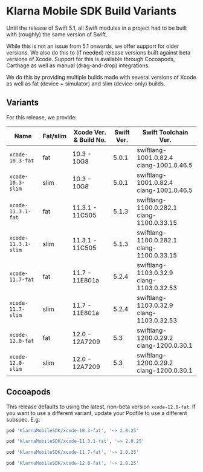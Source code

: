 # Klarna Mobile SDK Build Variants

Until the release of Swift 5.1, all Swift modules in a project had to be built with (roughly) the
same version of Swift. 

While this is not an issue from 5.1 onwards, we offer support for older versions. We also do this
to (if needed) release versions built against beta versions of Xcode. Support for this is available 
through Cocoapods, Carthage as well as manual (drag-and-drop) integrations. 

We do this by providing multiple builds made with several versions of Xcode as well as fat (device +
simulator) and slim (device-only) builds.

## Variants

For this release, we provide:

| Name | Fat/slim | Xcode Ver. & Build No. | Swift Ver. | Swift Toolchain Ver. |  
| ---- | -------- | ---------------------------- | ---------- | -------------------- |
| `xcode-10.3-fat` | fat | 10.3 - 10G8 | 5.0.1| swiftlang-1001.0.82.4 clang-1001.0.46.5 |
| `xcode-10.3-slim` | slim | 10.3 - 10G8 | 5.0.1| swiftlang-1001.0.82.4 clang-1001.0.46.5 |
| `xcode-11.3.1-fat` | fat | 11.3.1 - 11C505 | 5.1.3| swiftlang-1100.0.282.1 clang-1100.0.33.15 |
| `xcode-11.3.1-slim` | slim | 11.3.1 - 11C505 | 5.1.3| swiftlang-1100.0.282.1 clang-1100.0.33.15 |
| `xcode-11.7-fat` | fat | 11.7 - 11E801a | 5.2.4| swiftlang-1103.0.32.9 clang-1103.0.32.53 |
| `xcode-11.7-slim` | slim | 11.7 - 11E801a | 5.2.4| swiftlang-1103.0.32.9 clang-1103.0.32.53 |
| `xcode-12.0-fat` | fat | 12.0 - 12A7209 | 5.3| swiftlang-1200.0.29.2 clang-1200.0.30.1 |
| `xcode-12.0-slim` | slim | 12.0 - 12A7209 | 5.3| swiftlang-1200.0.29.2 clang-1200.0.30.1 |


## Cocoapods

This release defaults to using the latest, non-beta version `xcode-12.0-fat`. If you 
want to use a different variant, update your Podfile to use a different subspec. E.g:


```ruby
pod 'KlarnaMobileSDK/xcode-10.3-fat', '~> 2.0.25'
```

```ruby
pod 'KlarnaMobileSDK/xcode-11.3.1-fat', '~> 2.0.25'
```

```ruby
pod 'KlarnaMobileSDK/xcode-11.7-fat', '~> 2.0.25'
```

```ruby
pod 'KlarnaMobileSDK/xcode-12.0-fat', '~> 2.0.25'
```
